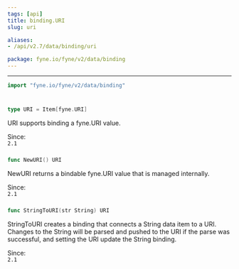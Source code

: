 ```yaml
---
tags: [api]
title: binding.URI
slug: uri

aliases:
- /api/v2.7/data/binding/uri

package: fyne.io/fyne/v2/data/binding
---
```



---
```go
import "fyne.io/fyne/v2/data/binding"
```

#

###

```go
type URI = Item[fyne.URI]
```

URI supports binding a fyne.URI value.


<div class="since">Since: <code>
2.1</code></div>

###

```go
func NewURI() URI
```
NewURI returns a bindable fyne.URI value that is managed internally.


<div class="since">Since: <code>
2.1</code></div>

###

```go
func StringToURI(str String) URI
```
StringToURI creates a binding that connects a String data item to a URI. Changes to the String will be parsed and pushed to the URI if the parse was successful, and setting the URI update the String binding.


<div class="since">Since: <code>
2.1</code></div>
